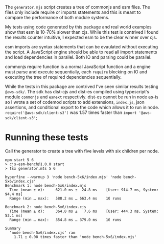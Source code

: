 The `generator.mjs` script creates a tree of commonjs and esm files.
The files only include require or imports statements and this is meant to
compare the performance of both module systems.

My tests using code generated by this package and real world examples show
that esm is 10-70% slower than cjs. While this test is contrived I found the
results counter intuitive, I expected esm to be the clear winner over cjs.

esm imports are syntax statements that can be evaulated without executing the
script. A JavaScript engine should be able to read all import statements and
load dependencies in parallel. Both IO and parsing could be parallel.

commonjs require function is a normal JavaScript function and a engine must
parse and execute sequentially, each `require` blocking on IO and executing the
tree of required dependencies sequentially.

While the tests in this package are contrived I've seen similar results
testing `@aws-sdk/`. The sdk has dist-cjs and dist-es compiled using
typescript's module `commonjs` and `esnext` respectivly. dist-es cannot be run
in node as-is so I wrote a set of codemod scripts to add extensions,
`index.js`, json assertions, and conditional export to the code which allows it
to run in node. `require('@aws-sdk/client-s3')` was 1.57 times faster than
`import '@aws-sdk/client-s3'`;


# Running these tests

Call the generator to create a tree with five levels with six children per
node.
```
npm start 5 6
> cjs-esm-bench@1.0.0 start
> tsx generator.mts 5 6
```

```
hyperfine --warmup 3 'node bench-5x6/index.mjs' 'node bench-5x6/index.cjs'
Benchmark 1: node bench-5x6/index.mjs
  Time (mean ± σ):     621.0 ms ±  24.8 ms    [User: 914.7 ms, System: 94.4 ms]
  Range (min … max):   588.2 ms … 663.4 ms    10 runs

Benchmark 2: node bench-5x6/index.cjs
  Time (mean ± σ):     364.0 ms ±   7.6 ms    [User: 444.3 ms, System: 53.1 ms]
  Range (min … max):   354.8 ms … 379.0 ms    10 runs

Summary
  'node bench-5x6/index.cjs' ran
    1.71 ± 0.08 times faster than 'node bench-5x6/index.mjs'
```
